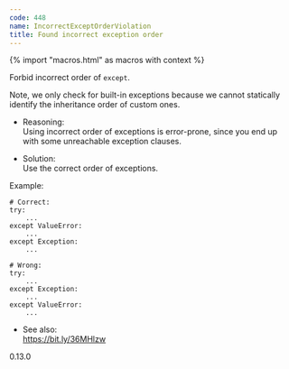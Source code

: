 ```yaml
---
code: 448
name: IncorrectExceptOrderViolation
title: Found incorrect exception order
---
```


{% import "macros.html" as macros with context %}

Forbid incorrect order of `except`.

Note, we only check for built-in exceptions because we cannot statically
identify the inheritance order of custom ones.

  - Reasoning:  
    Using incorrect order of exceptions is error-prone, since you end up
    with some unreachable exception clauses.

  - Solution:  
    Use the correct order of exceptions.

Example:

    # Correct:
    try:
        ...
    except ValueError:
        ...
    except Exception:
        ...
    
    # Wrong:
    try:
        ...
    except Exception:
        ...
    except ValueError:
        ...

  - See also:  
    <https://bit.ly/36MHlzw>

<div class="versionadded">

0.13.0

</div>